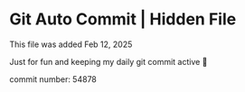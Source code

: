 # Git Auto Commit | Hidden File

This file was added Feb 12, 2025

Just for fun and keeping my daily git commit active 🤪

commit number: 54878
